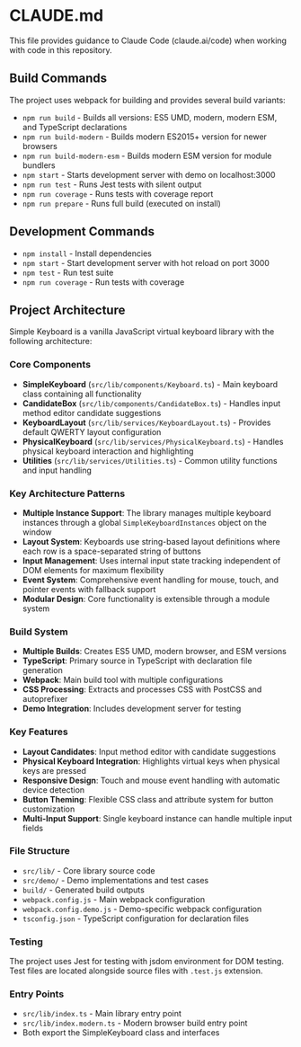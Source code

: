 # CLAUDE.md

This file provides guidance to Claude Code (claude.ai/code) when working with code in this repository.

## Build Commands

The project uses webpack for building and provides several build variants:

- `npm run build` - Builds all versions: ES5 UMD, modern, modern ESM, and TypeScript declarations
- `npm run build-modern` - Builds modern ES2015+ version for newer browsers
- `npm run build-modern-esm` - Builds modern ESM version for module bundlers
- `npm start` - Starts development server with demo on localhost:3000
- `npm run test` - Runs Jest tests with silent output
- `npm run coverage` - Runs tests with coverage report
- `npm run prepare` - Runs full build (executed on install)

## Development Commands

- `npm install` - Install dependencies
- `npm start` - Start development server with hot reload on port 3000
- `npm test` - Run test suite
- `npm run coverage` - Run tests with coverage

## Project Architecture

Simple Keyboard is a vanilla JavaScript virtual keyboard library with the following architecture:

### Core Components

- **SimpleKeyboard** (`src/lib/components/Keyboard.ts`) - Main keyboard class containing all functionality
- **CandidateBox** (`src/lib/components/CandidateBox.ts`) - Handles input method editor candidate suggestions
- **KeyboardLayout** (`src/lib/services/KeyboardLayout.ts`) - Provides default QWERTY layout configuration
- **PhysicalKeyboard** (`src/lib/services/PhysicalKeyboard.ts`) - Handles physical keyboard interaction and highlighting
- **Utilities** (`src/lib/services/Utilities.ts`) - Common utility functions and input handling

### Key Architecture Patterns

- **Multiple Instance Support**: The library manages multiple keyboard instances through a global `SimpleKeyboardInstances` object on the window
- **Layout System**: Keyboards use string-based layout definitions where each row is a space-separated string of buttons
- **Input Management**: Uses internal input state tracking independent of DOM elements for maximum flexibility
- **Event System**: Comprehensive event handling for mouse, touch, and pointer events with fallback support
- **Modular Design**: Core functionality is extensible through a module system

### Build System

- **Multiple Builds**: Creates ES5 UMD, modern browser, and ESM versions
- **TypeScript**: Primary source in TypeScript with declaration file generation
- **Webpack**: Main build tool with multiple configurations
- **CSS Processing**: Extracts and processes CSS with PostCSS and autoprefixer
- **Demo Integration**: Includes development server for testing

### Key Features

- **Layout Candidates**: Input method editor with candidate suggestions
- **Physical Keyboard Integration**: Highlights virtual keys when physical keys are pressed
- **Responsive Design**: Touch and mouse event handling with automatic device detection
- **Button Theming**: Flexible CSS class and attribute system for button customization
- **Multi-Input Support**: Single keyboard instance can handle multiple input fields

### File Structure

- `src/lib/` - Core library source code
- `src/demo/` - Demo implementations and test cases
- `build/` - Generated build outputs
- `webpack.config.js` - Main webpack configuration
- `webpack.config.demo.js` - Demo-specific webpack configuration
- `tsconfig.json` - TypeScript configuration for declaration files

### Testing

The project uses Jest for testing with jsdom environment for DOM testing. Test files are located alongside source files with `.test.js` extension.

### Entry Points

- `src/lib/index.ts` - Main library entry point
- `src/lib/index.modern.ts` - Modern browser build entry point
- Both export the SimpleKeyboard class and interfaces